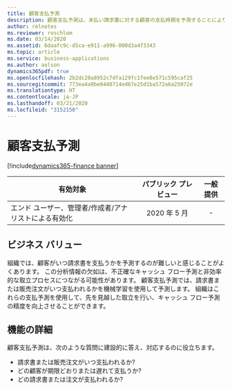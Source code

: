 ```yaml
---
title: 顧客支払予測
description: 顧客支払予測は、未払い請求書に対する顧客の支払時期を予測することにより、正確なキャッシュ フロー予測を実現します。
author: relnotes
ms.reviewer: roschlom
ms.date: 03/14/2020
ms.assetid: 6daafc9c-d5ca-e911-a996-000d3a4f3343
ms.topic: article
ms.service: business-applications
ms.author: aolson
dynamics365pdf: true
ms.openlocfilehash: 2b2dc20a8952c7dfa129fc1fee8e571c595caf25
ms.sourcegitcommit: 773ea4a9be0440714ed67e25d1ba572a6a25072e
ms.translationtype: HT
ms.contentlocale: ja-JP
ms.lasthandoff: 03/21/2020
ms.locfileid: "3152150"
---
```

# <a name="customer-payment-predictions"></a>顧客支払予測
[!include[dynamics365-finance banner](../includes/dynamics365-finance.md)]

| 有効対象    |  パブリック プレビュー | 一般提供 | 
| ---------- | :----------: |:----------: |
|エンド ユーザー、管理者/作成者/アナリストによる有効化|2020 年 5 月| -|


## <a name="business-value"></a>ビジネス バリュー
<!-- bv start -->
組織では、顧客がいつ請求書を支払うかを予測するのが難しいと感じることがよくあります。 この分析情報の欠如は、不正確なキャッシュ フロー予測と非効率的な取立プロセスにつながる可能性があります。 顧客支払予測では、請求書または販売注文がいつ支払われるかを機械学習を使用して予測します。 組織はこれらの支払予測を使用して、先を見越した取立を行い、キャッシュ フロー予測の精度を向上させることができます。
<!-- bv end -->



## <a name="feature-details"></a>機能の詳細
<!--feature detail start -->
顧客支払予測は、次のような質問に建設的に答え、対応するのに役立ちます。 

-   請求書または販売注文がいつ支払われるか?
-   どの顧客が期限どおりまたは遅れて支払うか?
-   どの請求書または注文が支払われるか?
<!--feature detail end -->









